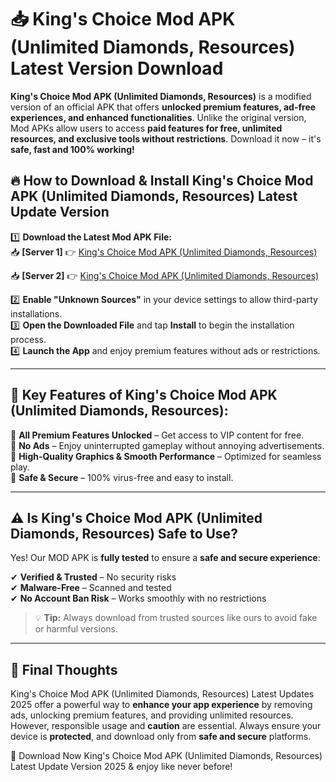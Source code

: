 # 📥 King's Choice Mod APK (Unlimited Diamonds, Resources) Latest Version Download

**King's Choice Mod APK (Unlimited Diamonds, Resources)** is a modified version of an official APK that offers **unlocked premium features, ad-free experiences, and enhanced functionalities**. Unlike the original version, Mod APKs allow users to access **paid features for free, unlimited resources, and exclusive tools without restrictions**. Download it now – it's **safe, fast and 100% working!**

## 🔥 **How to Download & Install King's Choice Mod APK (Unlimited Diamonds, Resources) Latest Update Version**

1️⃣ **Download the Latest Mod APK File:**  
📥 **[Server 1]** 👉 [King's Choice Mod APK (Unlimited Diamonds, Resources)](https://hapymods.com?title=King's+Choice+Mod+APK+(Unlimited+Diamonds,+Resources))

📥 **[Server 2]** 👉 [King's Choice Mod APK (Unlimited Diamonds, Resources)](https://hapymods.com?title=King's+Choice+Mod+APK+(Unlimited+Diamonds,+Resources))

2️⃣ **Enable "Unknown Sources"** in your device settings to allow third-party installations.  
3️⃣ **Open the Downloaded File** and tap **Install** to begin the installation process.  
4️⃣ **Launch the App** and enjoy premium features without ads or restrictions.

---

## 🌟 **Key Features of King's Choice Mod APK (Unlimited Diamonds, Resources):**
 
🔽 **All Premium Features Unlocked** – Get access to VIP content for free.  
🔽 **No Ads** – Enjoy uninterrupted gameplay without annoying advertisements.  
🔽 **High-Quality Graphics & Smooth Performance** – Optimized for seamless play.  
🔽 **Safe & Secure** – 100% virus-free and easy to install.  

---

## ⚠️ **Is King's Choice Mod APK (Unlimited Diamonds, Resources) Safe to Use?**

Yes! Our MOD APK is **fully tested** to ensure a **safe and secure experience**:

✔ **Verified & Trusted** – No security risks  
✔ **Malware-Free** – Scanned and tested  
✔ **No Account Ban Risk** – Works smoothly with no restrictions

> 💡 **Tip:** Always download from trusted sources like ours to avoid fake or harmful versions.

---

## 📌 **Final Thoughts**
 
King's Choice Mod APK (Unlimited Diamonds, Resources) Latest Updates 2025 offer a powerful way to **enhance your app experience** by removing ads, unlocking premium features, and providing unlimited resources. However, responsible usage and **caution** are essential. Always ensure your device is **protected**, and download only from **safe and secure** platforms.  

🔽 Download Now King's Choice Mod APK (Unlimited Diamonds, Resources) Latest Update Version 2025 & enjoy like never before!